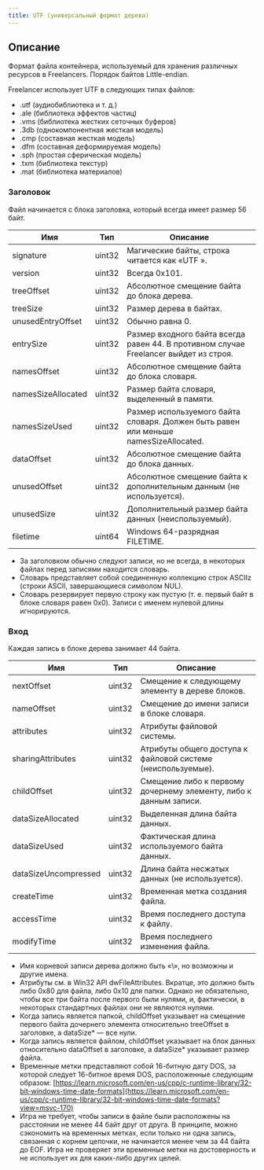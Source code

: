 ```yaml
---
title: UTF (универсальный формат дерева)
---
```


## Описание

Формат файла контейнера, используемый для хранения различных ресурсов в Freelancers.
Порядок байтов Little-endian.

Freelancer использует UTF в следующих типах файлов:

- .utf (аудиобиблиотека и т. д.)
- .ale (библиотека эффектов частиц)
- .vms (библиотека жестких сеточных буферов)
- .3db (однокомпонентная жесткая модель)
- .cmp (составная жесткая модель)
- .dfm (составная деформируемая модель)
- .sph (простая сферическая модель)
- .txm (библиотека текстур)
- .mat (библиотека материалов)

### Заголовок

Файл начинается с блока заголовка, который всегда имеет размер 56 байт.

| Имя                | Тип    | Описание                                                                              |
| ------------------ | ------ | ------------------------------------------------------------------------------------- |
| signature          | uint32 | Магические байты, строка читается как «UTF ».                                         |
| version            | uint32 | Всегда 0x101.                                                                         |
| treeOffset         | uint32 | Абсолютное смещение байта до блока дерева.                                            |
| treeSize           | uint32 | Размер дерева в байтах.                                                               |
| unusedEntryOffset  | uint32 | Обычно равна 0.                                                                       |
| entrySize          | uint32 | Размер входного байта всегда равен 44. В противном случае Freelancer выйдет из строя. |
| namesOffset        | uint32 | Абсолютное смещение байта до блока словаря.                                           |
| namesSizeAllocated | uint32 | Размер байта словаря, выделенный в памяти.                                            |
| namesSizeUsed      | uint32 | Размер используемого байта словаря. Должен быть равен или меньше namesSizeAllocated.  |
| dataOffset         | uint32 | Абсолютное смещение байта до блока данных.                                            |
| unusedOffset       | uint32 | Абсолютное смещение байта к дополнительным данным (не используется).                  |
| unusedSize         | uint32 | Дополнительный размер байта данных (неиспользуемый).                                  |
| filetime           | uint64 | Windows 64-разрядная FILETIME.                                                        |

- За заголовком обычно следуют записи, но не всегда, в некоторых файлах перед записями находится словарь.
- Словарь представляет собой соединенную коллекцию строк ASCIIz (строки ASCII, завершающиеся символом NUL).
- Словарь резервирует первую строку как пустую (т. е. первый байт в блоке словаря равен 0x0). Записи с именем нулевой длины игнорируются.

### Вход

Каждая запись в блоке дерева занимает 44 байта.

| Имя                  | Тип    | Описание                                                          |
| -------------------- | ------ | ----------------------------------------------------------------- |
| nextOffset           | uint32 | Смещение к следующему элементу в дереве блоков.                   |
| nameOffset           | uint32 | Смещение до имени записи в блоке словаря.                         |
| attributes           | uint32 | Атрибуты файловой системы.                                        |
| sharingAttributes    | uint32 | Атрибуты общего доступа к файловой системе (неиспользуемые).      |
| childOffset          | uint32 | Смещение либо к первому дочернему элементу, либо к данным записи. |
| dataSizeAllocated    | uint32 | Выделенная длина байта данных.                                    |
| dataSizeUsed         | uint32 | Фактическая длина используемого байта данных.                     |
| dataSizeUncompressed | uint32 | Длина байта несжатых данных (не используется).                    |
| createTime           | uint32 | Временная метка создания файла.                                   |
| accessTime           | uint32 | Время последнего доступа к файлу.                                 |
| modifyTime           | uint32 | Время последнего изменения файла.                                 |

- Имя корневой записи дерева должно быть «\\», но возможны и другие имена.
- Атрибуты см. в Win32 API dwFileAttributes. Вкратце, это должно быть либо 0x80 для файла, либо 0x10 для папки. Однако не обязательно, чтобы все три байта после первого были нулями, и, фактически, в некоторых стандартных файлах они не являются нулями.
- Когда запись является папкой, childOffset указывает на смещение первого байта дочернего элемента относительно treeOffset в заголовке, а dataSize\* — все нули.
- Когда запись является файлом, childOffset указывает на блок данных относительно dataOffset в заголовке, а dataSize\* указывает размер файла.
- Временные метки представляют собой 16-битную дату DOS, за которой следует 16-битное время DOS, расположенные следующим образом: [https://learn.microsoft.com/en-us/cpp/c-runtime-library/32-bit-windows-time-date-formats](https://learn.microsoft.com/en-us/cpp/c-runtime-library/32-bit-windows-time-date-formats?view=msvc-170)
- Игра не требует, чтобы записи в файле были расположены на расстоянии не менее 44 байт друг от друга. В принципе, можно сэкономить на временных метках, если только ни одна запись, связанная с корнем цепочки, не начинается менее чем за 44 байта до EOF. Игра не проверяет эти временные метки на достоверность и не использует их для каких-либо других целей.
